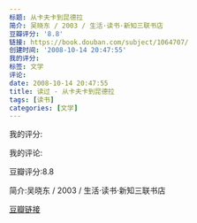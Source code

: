 ```yaml
---
标题: 从卡夫卡到昆德拉
简介: 吴晓东 / 2003 / 生活·读书·新知三联书店
豆瓣评分: '8.8'
链接: https://book.douban.com/subject/1064707/
创建时间: '2008-10-14 20:47:55'
我的评分:
标签: 文学
评论:
date: 2008-10-14 20:47:55
title: 读过 - 从卡夫卡到昆德拉
tags: [读书]
categories: [文学]
---
```


我的评分:

我的评论:

豆瓣评分:8.8

简介:吴晓东 / 2003 / 生活·读书·新知三联书店

[豆瓣链接](https://book.douban.com/subject/1064707/)

